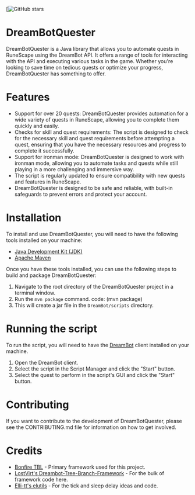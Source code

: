 [![GitHub stars](https://img.shields.io/github/stars/notsinan/DreamBotQuester?style=social)
# DreamBotQuester

DreamBotQuester is a Java library that allows you to automate quests in RuneScape using the DreamBot API. It offers a
range of tools for interacting with the API and executing various tasks in the game. Whether you're looking to save time
on tedious quests or optimize your progress, DreamBotQuester has something to offer.

# Features

* Support for over 20 quests: DreamBotQuester provides automation for a wide variety of quests in RuneScape, allowing
  you to complete them quickly and easily.
* Checks for skill and quest requirements: The script is designed to check for the necessary skill and quest
  requirements before attempting a quest, ensuring that you have the necessary resources and progress to complete it
  successfully.
* Support for ironman mode: DreamBotQuester is designed to work with ironman mode, allowing you to automate tasks and
  quests while still playing in a more challenging and immersive way.
* The script is regularly updated to ensure compatibility with new quests and features in RuneScape.
* DreamBotQuester is designed to be safe and reliable, with built-in safeguards to prevent errors and protect your
  account.

# Installation

To install and use DreamBotQuester, you will need to have the following tools installed on your machine:

* [Java Development Kit (JDK)](https://www.oracle.com/java/technologies/downloads/)
* [Apache Maven](https://maven.apache.org/)

Once you have these tools installed, you can use the following steps to build and package DreamBotQuester:

1. Navigate to the root directory of the DreamBotQuester project in a terminal window.
2. Run the `mvn package` command. code: (mvn package)
3. This will create a jar file in the `DreamBot/scripts` directory.

# Running the script

To run the script, you will need to have the [DreamBot](https://dreambot.org/) client installed on your machine.

1. Open the DreamBot client.
2. Select the script in the Script Manager and click the "Start" button.
3. Select the quest to perform in the script's GUI and click the "Start" button.

# Contributing

If you want to contribute to the development of DreamBotQuester, please see the CONTRIBUTING.md file for information on
how to get involved.

# Credits

- [Bonfire TBL](https://github.com/Bonfire/DreamBot-Delayed-TBL) - Primary framework used for this project.
- [LostVirt's Dreambot-Tree-Branch-Framework](https://github.com/LostVirt/Dreambot-Tree-Branch-Framework) - For the bulk
  of framework code here.
- [Elli-tt's elutils](https://github.com/Elli-tt/el-plugins-source) - For the tick and sleep delay ideas and code.
